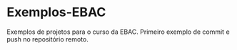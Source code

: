 # Exemplos-EBAC
Exemplos de projetos para o curso da EBAC.
Primeiro exemplo de commit e push no repositório remoto.

